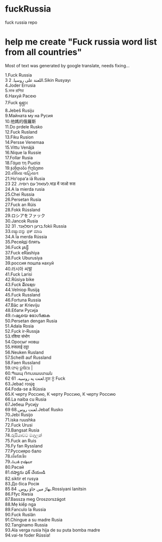 # fuckRussia
fuck russia repo

# help me create "Fuck russia word list from all countries"
Most of text was generated by google translate, needs fixing...  

1.Fuck Russia  
اللعنة على روسيا.  2
3.Sikin Rusyayı  
4.Joder Errusia  
5.ফাক রাশিয়া  
6.Нахуй Расею  
7.Fuck ရုရှား  
8.Jebeš Rusiju  
9.Майната му на Русия  
10.他媽的俄羅斯  
11.Do prdele Rusko  
12.Fuck Rusland  
13.Fiku Rusion  
14.Persse Venemaa  
15.Vittu Venäjä  
16.Nique la Russie  
17.Follar Rusia  
18.Γάμα τη Ρωσία  
19.ჯანდაბა რუსეთი  
20.રશિયા વાહિયાત  
21.Hoʻopaʻa iā Rusia  
לעזאזל עם רוסיה.  22
23.भाड़ में जाओ रूस  
24.A la mierda rusia  
25.Chei Russia  
26.Persetan Rusia  
27.Fuck an Rúis  
28.Fokk Rússland  
29.ロシアをファック  
30.Jancok Rusia  
ברען רוסלאַנד.  31
32.fokii Russia  
33.ರಷ್ಯಾವನ್ನು ಫಕ್ ಮಾಡಿ  
34.A la merda Rússia  
35.Ресейді блять  
36.Fuck រុស្ស៊ី  
37.Fuck eRashiya  
38.Fuck Uburusiya  
39.россия пошла нахуй  
40.러시아 씨발  
41.Fuck Larisi  
42.Rûsiya bike  
43.Fuck ລັດເຊຍ  
44.Velniop Rusiją  
45.Fuck Russland  
46.Fortuna Russia  
47.Bāc ar Krieviju  
48.Ебати Русија  
49.റഷ്യയെ ഭോഗിക്കുക  
50.Persetan dengan Rusia  
51.Adala Rosia  
52.Fuck ir-Russja  
53.रशिया संभोग  
54.Оросыг новш  
55.रुसलाई ठट्टा  
56.Neuken Rusland  
57.Scheiß auf Russland  
58.Faen Russland  
59.ଫକ୍ ରୁଷିଆ |  
60.Պապ Ռուսաստան  
لعنت په روسیه.  61
62.ਰੂਸ ਨੂੰ Fuck  
63.Jebać rosję  
64.Foda-se a Rússia  
65.К черту Россию, К черту Россию, К черту Россию  
66.La naiba cu Rusia  
67.Јебеш Русију  
لعنت روس.68
69.Jebať Rusko  
70.Jebi Rusijo  
71.iska ruushka  
72.Fuck Urusi  
73.Bangsat Rusia  
74.රුසියාවට මගුලක්  
75.Fuck an Ruis  
76.Fy fan Ryssland  
77.Руссияро бало  
78.เย็ดรัสเซีย  
79.ஃபக் ரஷ்யா  
80.Рәсәй  
81.రష్యాను ఫక్ చేయండి  
82.siktir et rusya  
83.До біса Росія  
بھاڑ میں جاؤ روس.  84
85.Rossiyani lanitsin  
86.Ffyc Rwsia  
87.Bassza meg Oroszországot  
88.Mẹ kiếp nga  
89.Fanculo la Russia  
90.Fuck Ruslân  
91.Chingue a su madre Rusia  
92.Tanginamo Russia  
93.Ala verga rusia hija de su puta bomba madre  
94.vai-te foder Rússia!  
